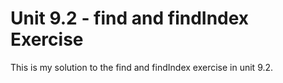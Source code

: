 # Unit 9.2 - find and findIndex Exercise

This is my solution to the find and findIndex exercise in unit 9.2.
